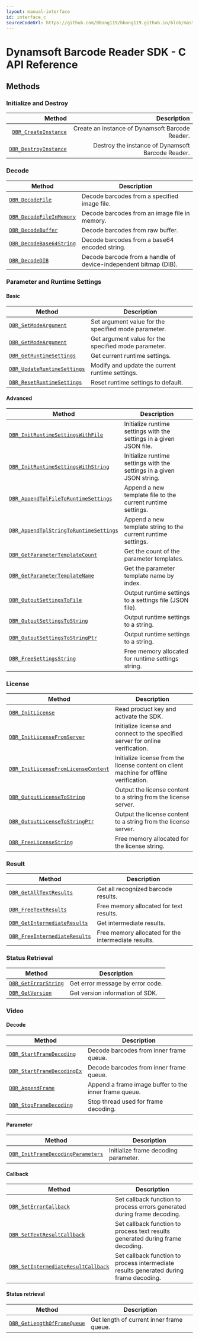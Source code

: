 ```yaml
---
layout: manual-interface
id: interface_c
sourceCodeUrl: https://github.com/BBong119/bbong119.github.io/blob/master/dbr-detailed-info/manual/interface/c-and-cpp/c/index.md
---
```


# Dynamsoft Barcode Reader SDK - C API Reference

## Methods  

### Initialize and Destroy   
  
Method | Description
-: | -:
[`DBR_CreateInstance`](methods/DBR_CreateInstance.md) | Create an instance of Dynamsoft Barcode Reader.
[`DBR_DestroyInstance`](methods/DBR_DestroyInstance.md) | Destroy the instance of Dynamsoft Barcode Reader.


### Decode 
| Method               | Description |
|----------------------|-------------|
| [`DBR_DecodeFile`](methods/DBR_DecodeFile.md) | Decode barcodes from a specified image file. |
| [`DBR_DecodeFileInMemory`](methods/DBR_DecodeFileInMemory.md) | Decode barcodes from an image file in memory. |
| [`DBR_DecodeBuffer`](methods/DBR_DecodeBuffer.md) | Decode barcodes from raw buffer. |
| [`DBR_DecodeBase64String`](methods/DBR_DecodeBase64String.md) | Decode barcodes from a base64 encoded string. |
| [`DBR_DecodeDIB`](methods/DBR_DecodeDIB.md) | Decode barcode from a handle of device-independent bitmap (DIB). | 

### Parameter and Runtime Settings

#### Basic
| Method               | Description |
|----------------------|-------------|
| [`DBR_SetModeArgument`](methods/DBR_SetModeArgument.md) | Set argument value for the specified mode parameter. |
| [`DBR_GetModeArgument`](methods/DBR_GetModeArgument.md) | Get argument value for the specified mode parameter. |
| [`DBR_GetRuntimeSettings`](methods/DBR_GetRuntimeSettings.md) | Get current runtime settings. |
| [`DBR_UpdateRuntimeSettings`](methods/DBR_UpdateRuntimeSettings.md) | Modify and update the current runtime settings. |
| [`DBR_ResetRuntimeSettings`](methods/DBR_ResetRuntimeSettings.md) | Reset runtime settings to default. |

#### Advanced
| Method               | Description |
|----------------------|-------------|
| [`DBR_InitRuntimeSettingsWithFile`](methods/DBR_InitRuntimeSettingsWithFile.md) | Initialize runtime settings with the settings in a given JSON file. |
| [`DBR_InitRuntimeSettingsWithString`](methods/DBR_InitRuntimeSettingsWithString.md) | Initialize runtime settings with the settings in a given JSON string. |
| [`DBR_AppendTplFileToRuntimeSettings`](methods/DBR_AppendTplFileToRuntimeSettings.md) | Append a new template file to the current runtime settings. |
| [`DBR_AppendTplStringToRuntimeSettings`](methods/DBR_AppendTplStringToRuntimeSettings.md) | Append a new template string to the current runtime settings. |
| [`DBR_GetParameterTemplateCount`](methods/DBR_GetParameterTemplateCount.md) | Get the count of the parameter templates. |
| [`DBR_GetParameterTemplateName`](methods/DBR_GetParameterTemplateName.md) | Get the parameter template name by index. |
| [`DBR_OutputSettingsToFile`](methods/DBR_OutputSettingsToFile.md) | Output runtime settings to a settings file (JSON file). |
| [`DBR_OutputSettingsToString`](methods/DBR_OutputSettingsToString.md) | Output runtime settings to a string. |
| [`DBR_OutputSettingsToStringPtr`](methods/DBR_OutputSettingsToStringPtr.md) | Output runtime settings to a string. |
| [`DBR_FreeSettingsString`](methods/DBR_FreeSettingsString.md) | Free memory allocated for runtime settings string. |



### License
| Method               | Description |
|----------------------|-------------|
| [`DBR_InitLicense`](methods/DBR_InitLicense.md) | Read product key and activate the SDK. |
| [`DBR_InitLicenseFromServer`](methods/DBR_InitLicenseFromServer.md) | Initialize license and connect to the specified server for online verification. |
| [`DBR_InitLicenseFromLicenseContent`](methods/DBR_InitLicenseFromLicenseContent.md) | Initialize license from the license content on client machine for offline verification. |
| [`DBR_OutputLicenseToString`](methods/DBR_OutputLicenseToString.md) | Output the license content to a string from the license server. |
| [`DBR_OutputLicenseToStringPtr`](methods/DBR_OutputLicenseToStringPtr.md) | Output the license content to a string from the license server. |
| [`DBR_FreeLicenseString`](methods/DBR_FreeLicenseString.md) | Free memory allocated for the license string. |

### Result
| Method               | Description |
|----------------------|-------------|
| [`DBR_GetAllTextResults`](methods/DBR_GetAllTextResults.md) | Get all recognized barcode results.  |
| [`DBR_FreeTextResults`](methods/DBR_FreeTextResults.md) | Free memory allocated for text results. |
| [`DBR_GetIntermediateResults`](methods/DBR_GetIntermediateResults.md) | Get intermediate results. |
| [`DBR_FreeIntermediateResults`](methods/DBR_FreeIntermediateResults.md) | Free memory allocated for the intermediate results. |


### Status Retrieval
| Method               | Description |
|----------------------|-------------|
| [`DBR_GetErrorString`](methods/DBR_GetErrorString.md) | Get error message by error code. |
| [`DBR_GetVersion`](methods/DBR_GetVersion.md) | Get version information of SDK. |


### Video
#### Decode
| Method               | Description |
|----------------------|-------------|
| [`DBR_StartFrameDecoding`](methods/DBR_StartFrameDecoding.md) | Decode barcodes from inner frame queue. |
| [`DBR_StartFrameDecodingEx`](methods/DBR_StartFrameDecodingEx.md) | Decode barcodes from inner frame queue. |
| [`DBR_AppendFrame`](methods/DBR_AppendFrame.md) | Append a frame image buffer to the inner frame queue. |
| [`DBR_StopFrameDecoding`](methods/DBR_StopFrameDecoding.md) | Stop thread used for frame decoding. |

#### Parameter
| Method               | Description |
|----------------------|-------------|
| [`DBR_InitFrameDecodingParameters`](methods/DBR_InitFrameDecodingParameters.md) | Initialize frame decoding parameter. |

#### Callback
| Method               | Description |
|----------------------|-------------|
| [`DBR_SetErrorCallback`](methods/DBR_SetErrorCallback.md) | Set callback function to process errors generated during frame decoding. |
| [`DBR_SetTextResultCallback`](methods/DBR_SetTextResultCallback.md) | Set callback function to process text results generated during frame decoding. |
| [`DBR_SetIntermediateResultCallback`](methods/DBR_SetIntermediateResultCallback.md) | Set callback function to process intermediate results generated during frame decoding. |

#### Status retrieval
| Method               | Description |
|----------------------|-------------|
| [`DBR_GetLengthOfFrameQueue`](methods/DBR_GetLengthOfFrameQueue.md) | Get length of current inner frame queue. |

